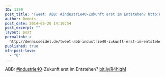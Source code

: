 ```yaml
---
ID: 1399
post_title: 'Tweet: ABB: #industrie40-Zukunft erst im Entstehen? http:&#8230;'
author: Dennis
post_date: 2014-05-20 14:10:54
post_excerpt: ""
layout: post
permalink: >
  http://dennisseidel.de/tweet-abb-industrie40-zukunft-erst-im-entstehen-http-2/
published: true
mfn-post-love:
  - "0"
---
```

ABB: <a href="http://twitter.com/search?q=%23industrie40">#industrie40</a>-Zukunft erst im Entstehen? <a href="http://bit.ly/R4hlqM">bit.ly/R4hlqM</a>